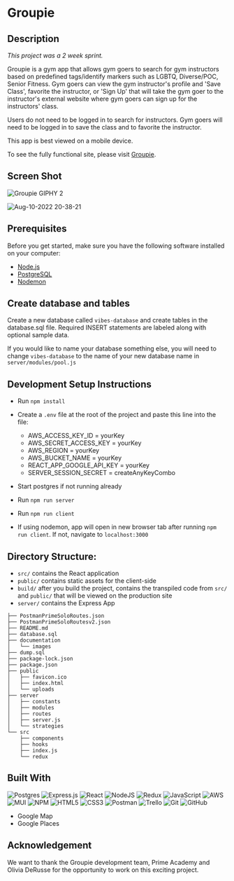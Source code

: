 
# Groupie

## Description

_This project was a 2 week sprint._

Groupie is a gym app that allows gym goers to search for gym instructors based on predefined tags/identify markers such as LGBTQ, Diverse/POC, Senior Fitness. Gym goers can view the gym instructor's profile and 'Save Class', favorite the instructor, or 'Sign Up' that will take the gym goer to the instructor's external website where gym goers can sign up for the instructors' class. 

Users do not need to be logged in to search for instructors. Gym goers will need to be logged in to save the class and to favorite the instructor.

This app is best viewed on a mobile device. 

To see the fully functional site, please visit [Groupie](https://dry-crag-81755.herokuapp.com/#/home).

## Screen Shot

![Groupie GIPHY 2](https://user-images.githubusercontent.com/109628257/184051065-a5c34384-5bd3-4b95-a5ab-d0f11d422175.gif)


![Aug-10-2022 20-38-21](https://user-images.githubusercontent.com/109628257/184050698-3287640d-ca6a-4409-b7fe-f42448ea25c7.gif)

## Prerequisites

Before you get started, make sure you have the following software installed on your computer:

- [Node.js](https://nodejs.org/en/)
- [PostgreSQL](https://www.postgresql.org/)
- [Nodemon](https://nodemon.io/)

## Create database and tables

Create a new database called `vibes-database` and create tables in the database.sql file. Required INSERT statements are labeled along with optional sample data.

If you would like to name your database something else, you will need to change `vibes-database` to the name of your new database name in `server/modules/pool.js`

## Development Setup Instructions

- Run `npm install`
- Create a `.env` file at the root of the project and paste this line into the file:
    - AWS_ACCESS_KEY_ID = yourKey
    - AWS_SECRET_ACCESS_KEY = yourKey
    - AWS_REGION = yourKey
    - AWS_BUCKET_NAME = yourKey
    - REACT_APP_GOOGLE_API_KEY = yourKey
    - SERVER_SESSION_SECRET = createAnyKeyCombo

- Start postgres if not running already 
- Run `npm run server`
- Run `npm run client`
- If using nodemon, app will open in new browser tab after running `npm run client`. If not, navigate to `localhost:3000`

## Directory Structure:

- `src/` contains the React application
- `public/` contains static assets for the client-side
- `build/` after you build the project, contains the transpiled code from `src/` and `public/` that will be viewed on the production site
- `server/` contains the Express App

```
├── PostmanPrimeSoloRoutes.json
├── PostmanPrimeSoloRoutesv2.json
├── README.md
├── database.sql
├── documentation
│   └── images
├── dump.sql
├── package-lock.json
├── package.json
├── public
│   ├── favicon.ico
│   ├── index.html
│   └── uploads
├── server
│   ├── constants
│   ├── modules
│   ├── routes
│   ├── server.js
│   └── strategies
└── src
    ├── components
    ├── hooks
    ├── index.js
    └── redux
```

## Built With

![Postgres](https://img.shields.io/badge/postgres-%23316192.svg?style=for-the-badge&logo=postgresql&logoColor=white)
![Express.js](https://img.shields.io/badge/express.js-%23404d59.svg?style=for-the-badge&logo=express&logoColor=%2361DAFB)
![React](https://img.shields.io/badge/react-%2320232a.svg?style=for-the-badge&logo=react&logoColor=%2361DAFB)
![NodeJS](https://img.shields.io/badge/node.js-6DA55F?style=for-the-badge&logo=node.js&logoColor=white)
![Redux](https://img.shields.io/badge/redux-%23593d88.svg?style=for-the-badge&logo=redux&logoColor=white)
![JavaScript](https://img.shields.io/badge/javascript-%23323330.svg?style=for-the-badge&logo=javascript&logoColor=%23F7DF1E)
![AWS](https://img.shields.io/badge/AWS-%23FF9900.svg?style=for-the-badge&logo=amazon-aws&logoColor=white)
![MUI](https://img.shields.io/badge/MUI-%230081CB.svg?style=for-the-badge&logo=mui&logoColor=white)
![NPM](https://img.shields.io/badge/NPM-%23000000.svg?style=for-the-badge&logo=npm&logoColor=white)
![HTML5](https://img.shields.io/badge/html5-%23E34F26.svg?style=for-the-badge&logo=html5&logoColor=white)
![CSS3](https://img.shields.io/badge/css3-%231572B6.svg?style=for-the-badge&logo=css3&logoColor=white)
![Postman](https://img.shields.io/badge/Postman-FF6C37?style=for-the-badge&logo=postman&logoColor=white)
![Trello](https://img.shields.io/badge/Trello-%23026AA7.svg?style=for-the-badge&logo=Trello&logoColor=white)
![Git](https://img.shields.io/badge/git-%23F05033.svg?style=for-the-badge&logo=git&logoColor=white)
![GitHub](https://img.shields.io/badge/github-%23121011.svg?style=for-the-badge&logo=github&logoColor=white)

- Google Map
- Google Places

## Acknowledgement

We want to thank the Groupie development team, Prime Academy and Olivia DeRusse for the opportunity to work on this exciting project. 
